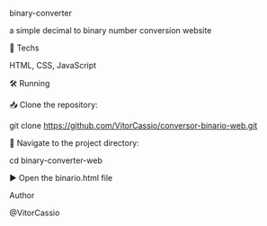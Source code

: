 binary-converter

a simple decimal to binary number conversion website

🚀 Techs

HTML, CSS, JavaScript

🛠️ Running

📥 Clone the repository:

git clone https://github.com/VitorCassio/conversor-binario-web.git

📂 Navigate to the project directory:

cd binary-converter-web

▶️ Open the binario.html file

Author

@VitorCassio

